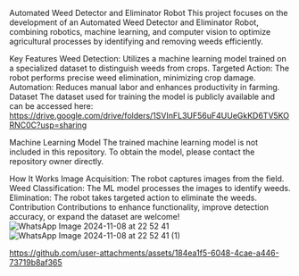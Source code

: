 Automated Weed Detector and Eliminator Robot
This project focuses on the development of an Automated Weed Detector and Eliminator Robot, combining robotics, machine learning, and computer vision to optimize agricultural processes by identifying and removing weeds efficiently.

Key Features
Weed Detection: Utilizes a machine learning model trained on a specialized dataset to distinguish weeds from crops.
Targeted Action: The robot performs precise weed elimination, minimizing crop damage.
Automation: Reduces manual labor and enhances productivity in farming.
Dataset
The dataset used for training the model is publicly available and can be accessed here:
https://drive.google.com/drive/folders/1SVInFL3UF56uF4UUeGkKD6TV5KORNC0C?usp=sharing

Machine Learning Model
The trained machine learning model is not included in this repository. To obtain the model, please contact the repository owner directly.

How It Works
Image Acquisition: The robot captures images from the field.
Weed Classification: The ML model processes the images to identify weeds.
Elimination: The robot takes targeted action to eliminate the weeds.
Contribution
Contributions to enhance functionality, improve detection accuracy, or expand the dataset are welcome!
![WhatsApp Image 2024-11-08 at 22 52 41](https://github.com/user-attachments/assets/bfe89591-2509-4c4a-8a2e-be30277c96c9)
![WhatsApp Image 2024-11-08 at 22 52 41 (1)](https://github.com/user-attachments/assets/e21a7770-01a1-46ba-a34b-17c5ae0d773a)


https://github.com/user-attachments/assets/184ea1f5-6048-4cae-a446-73719b8af365

